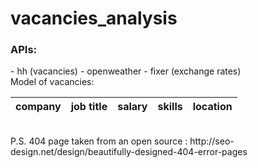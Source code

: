 # vacancies_analysis

<h3>APIs: </h3>
- hh (vacancies)
- openweather
- fixer (exchange rates)
</br>
Model of vacancies: </br>

company | job title | salary | skills  | location |
------ |    ------ |    ----|---------| ---- |
<br>
P.S. 404 page taken from an open source :
http://seo-design.net/design/beautifully-designed-404-error-pages
